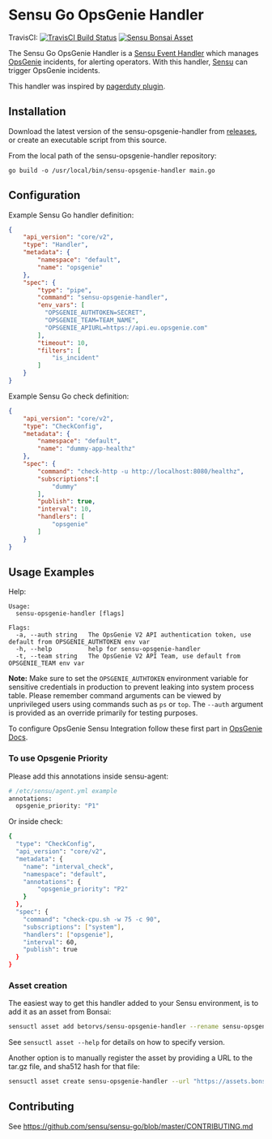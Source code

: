 # Sensu Go OpsGenie Handler
TravisCI: [![TravisCI Build Status](https://travis-ci.org/betorvs/sensu-opsgenie-handler.svg?branch=master)](https://travis-ci.org/betorvs/sensu-opsgenie-handler)
[![Sensu Bonsai Asset](https://img.shields.io/badge/Bonsai-Download%20Me-brightgreen.svg?colorB=89C967&logo=sensu)](https://bonsai.sensu.io/assets/betorvs/sensu-opsgenie-handler)

The Sensu Go OpsGenie Handler is a [Sensu Event Handler][3] which manages
[OpsGenie][2] incidents, for alerting operators. With this handler,
[Sensu][1] can trigger OpsGenie incidents.

This handler was inspired by [pagerduty plugin][6].

## Installation

Download the latest version of the sensu-opsgenie-handler from [releases][4],
or create an executable script from this source.

From the local path of the sensu-opsgenie-handler repository:
```
go build -o /usr/local/bin/sensu-opsgenie-handler main.go
```

## Configuration

Example Sensu Go handler definition:

```json
{
    "api_version": "core/v2",
    "type": "Handler",
    "metadata": {
        "namespace": "default",
        "name": "opsgenie"
    },
    "spec": {
        "type": "pipe",
        "command": "sensu-opsgenie-handler",
        "env_vars": [
          "OPSGENIE_AUTHTOKEN=SECRET",
          "OPSGENIE_TEAM=TEAM_NAME",
          "OPSGENIE_APIURL=https://api.eu.opsgenie.com"
        ],
        "timeout": 10,
        "filters": [
            "is_incident"
        ]
    }
}
```

Example Sensu Go check definition:

```json
{
    "api_version": "core/v2",
    "type": "CheckConfig",
    "metadata": {
        "namespace": "default",
        "name": "dummy-app-healthz"
    },
    "spec": {
        "command": "check-http -u http://localhost:8080/healthz",
        "subscriptions":[
            "dummy"
        ],
        "publish": true,
        "interval": 10,
        "handlers": [
            "opsgenie"
        ]
    }
}
```

## Usage Examples

Help:
```
Usage:
  sensu-opsgenie-handler [flags]

Flags:
  -a, --auth string   The OpsGenie V2 API authentication token, use default from OPSGENIE_AUTHTOKEN env var
  -h, --help          help for sensu-opsgenie-handler
  -t, --team string   The OpsGenie V2 API Team, use default from OPSGENIE_TEAM env var

```

**Note:** Make sure to set the `OPSGENIE_AUTHTOKEN` environment variable for sensitive credentials in production to prevent leaking into system process table. Please remember command arguments can be viewed by unprivileged users using commands such as `ps` or `top`. The `--auth` argument is provided as an override primarily for testing purposes. 

To configure OpsGenie Sensu Integration follow these first part in [OpsGenie Docs][5].

### To use Opsgenie Priority

Please add this annotations inside sensu-agent:
```sh
# /etc/sensu/agent.yml example
annotations:
  opsgenie_priority: "P1"
```

Or inside check:
```sh
{
  "type": "CheckConfig",
  "api_version": "core/v2",
  "metadata": {
    "name": "interval_check",
    "namespace": "default",
    "annotations": {
        "opsgenie_priority": "P2"
    }
  },
  "spec": {
    "command": "check-cpu.sh -w 75 -c 90",
    "subscriptions": ["system"],
    "handlers": ["opsgenie"],
    "interval": 60,
    "publish": true
  }
}
```

### Asset creation

The easiest way to get this handler added to your Sensu environment, is to add it as an asset from Bonsai:

```sh
sensuctl asset add betorvs/sensu-opsgenie-handler --rename sensu-opsgenie-handler
```

See `sensuctl asset --help` for details on how to specify version.

Another option is to manually register the asset by providing a URL to the tar.gz file, and sha512 hash for that file: 

```sh
sensuctl asset create sensu-opsgenie-handler --url "https://assets.bonsai.sensu.io/fba8c41f2b5bc817f8fb201144627042a3e31ee3/sensu-opsgenie-handler_0.0.4_linux_amd64.tar.gz" --sha512 "5eda4b31371fae83860604dedbf8527d0d6919bfae8e4f5b33f71bd314f6d706ef80356b14f11d7d2f86923df722338a3d11b84fa1e35323959120b46b738487"
```


## Contributing

See https://github.com/sensu/sensu-go/blob/master/CONTRIBUTING.md

[1]: https://github.com/sensu/sensu-go
[2]: https://www.opsgenie.com/ 
[3]: https://docs.sensu.io/sensu-go/5.0/reference/handlers/#how-do-sensu-handlers-work
[4]: https://github.com/betorvs/sensu-opsgenie-handler/releases
[5]: https://docs.opsgenie.com/docs/sensu-integration#section-add-sensu-integration-in-opsgenie
[6]: https://github.com/sensu/sensu-pagerduty-handler
